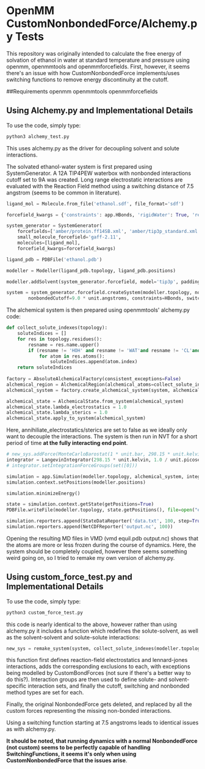 # OpenMM CustomNonbondedForce/Alchemy.py Tests


This repository was originally intended to calculate the free energy of solvation of ethanol in water at standard temperature and pressure using openmm, openmmtools and openmmforcefields. First, however, it seems there's an issue with how CustomNonbondedForce implements/uses switching functions to remove energy discontinuity at the cutoff. 

##Requirements
openmm
openmmtools
openmmforcefields

## Using Alchemy.py and Implementational Details

To use the code, simply type:

```python
python3 alchemy_test.py
```
This uses alchemy.py as the driver for decoupling solvent and solute interactions. 

The solvated ethanol-water system is first prepared using SystemGenerator. A 12A TIP4PEW waterbox with nonbonded interactions cutoff set to 9A was created. Long range electrostatic interactions are evaluated with the Reaction Field method using a switching distance of 7.5 angstrom (seems to be common in literature).

```python
ligand_mol = Molecule.from_file('ethanol.sdf', file_format='sdf')

forcefield_kwargs = {'constraints': app.HBonds, 'rigidWater': True, 'removeCMMotion': True, 'hydrogenMass': 4 * unit.amu }

system_generator = SystemGenerator(
    forcefields=['amber/protein.ff14SB.xml', 'amber/tip3p_standard.xml', 'amber/tip3p_HFE_multivalent.xml'],
    small_molecule_forcefield='gaff-2.11',
    molecules=[ligand_mol],
    forcefield_kwargs=forcefield_kwargs)

ligand_pdb = PDBFile('ethanol.pdb')

modeller = Modeller(ligand_pdb.topology, ligand_pdb.positions)

modeller.addSolvent(system_generator.forcefield, model='tip3p', padding=12.0 * unit.angstroms)

system = system_generator.forcefield.createSystem(modeller.topology, nonbondedMethod=CutoffPeriodic,
        nonbondedCutoff=9.0 * unit.angstroms, constraints=HBonds, switchDistance=7.5 * unit.angstroms)
```

The alchemical system is then prepared using openmmtools' alchemy.py code:

```python
def collect_solute_indexes(topology):
    soluteIndices = []
    for res in topology.residues():
        resname = res.name.upper()
        if (resname != 'HOH' and resname != 'WAT'and resname != 'CL'and resname != 'NA'):
            for atom in res.atoms():
                soluteIndices.append(atom.index)
    return soluteIndices
    
factory = AbsoluteAlchemicalFactory(consistent_exceptions=False)
alchemical_region = AlchemicalRegion(alchemical_atoms=collect_solute_indexes(modeller.topology), annihilate_sterics=False, annihilate_electrostatics=False)
alchemical_system = factory.create_alchemical_system(system, alchemical_region)

alchemical_state = AlchemicalState.from_system(alchemical_system)
alchemical_state.lambda_electrostatics = 1.0
alchemical_state.lambda_sterics = 1.0
alchemical_state.apply_to_system(alchemical_system)
```

Here, annihiliate_electrostatics/sterics are set to false as we ideally only want to decouple the interactions. The system is then run in NVT for a short period of time **at the fully interacting end point**.

```python
# new_sys.addForce(MonteCarloBarostat(1 * unit.bar, 298.15 * unit.kelvin))
integrator = LangevinIntegrator(298.15 * unit.kelvin, 1.0 / unit.picoseconds, 0.002 * unit.picoseconds)
# integrator.setIntegrationForceGroups(set([0]))

simulation = app.Simulation(modeller.topology, alchemical_system, integrator, platform)
simulation.context.setPositions(modeller.positions)

simulation.minimizeEnergy()

state = simulation.context.getState(getPositions=True)
PDBFile.writeFile(modeller.topology, state.getPositions(), file=open("equil.pdb", "w"))

simulation.reporters.append(StateDataReporter('data.txt', 100, step=True, potentialEnergy=True, temperature=True, density=True , volume=True))
simulation.reporters.append(NetCDFReporter('output.nc', 100))

```

Opening the resulting MD files in VMD (vmd equil.pdb output.nc) shows that the atoms are more or less frozen during the course of dynamics. Here, the system should be completely coupled, however there seems something weird going on, so I tried to remake my own version of alchemy.py.


## Using custom_force_test.py and Implementational Details

To use the code, simply type:

```python
python3 custom_force_test.py
```

this code is nearly identical to the above, however rather than using alchemy.py it includes a function which redefines the solute-solvent, as well as the solvent-solvent and solute-solute interactions:

```python
new_sys = remake_system(system, collect_solute_indexes(modeller.topology), cutoff=9.0 * unit.angstroms, switching_distance=7.5 * unit.angstroms)
```

this function first defines reaction-field electrostatics and lennard-jones interactions, adds the corresponding exclusions to each, with exceptions being modelled by CustomBondForces (not sure if there's a better way to do this?). Interaction groups are then used to define solute- and solvent- specific interaction sets, and finally the cutoff, switching and nonbonded method types are set for each.

Finally, the original NonbondedForce gets deleted, and replaced by all the custom forces representing the missing non-bonded interactions.

Using a switching function starting at 7.5 angstroms leads to identical issues as with alchemy.py.

**It should be noted, that running dynamics with a normal NonbondedForce (not custom) seems to be perfectly capable of handling SwitchingFunctions, it seems it's only when using CustomNonbondedForce that the issues arise**. 



